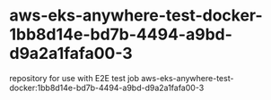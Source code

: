 # aws-eks-anywhere-test-docker-1bb8d14e-bd7b-4494-a9bd-d9a2a1fafa00-3
repository for use with E2E test job aws-eks-anywhere-test-docker:1bb8d14e-bd7b-4494-a9bd-d9a2a1fafa00-3
